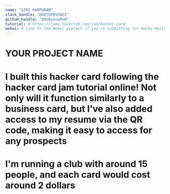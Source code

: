 ```yaml
---
name: "SIRI KARPURAM"
slack_handle: "@U07UFRVCW2Z"
github_handle: "@0o0youu0o0"
tutorial: # https://jams.hackclub.com/jam/hacker-card
wokwi: # Link to the Wokwi project if you're submitting for Hacky Holidays
---
```


# YOUR PROJECT NAME

<!-- Describe your board in 2-3 sentences. What are you making? What will it do? -->
# I built this hacker card following the hacker card jam tutorial online! Not only will it function similarly to a business card, but I've also added access to my resume via the QR code, making it easy to access for any prospects
<!-- How much is it going to cost? -->
# I'm running a club with around 15 people, and each card would cost around 2 dollars
<!-- Tell us a little bit about your design process. What were some challenges? What helped? ***Totally optional*** -->

